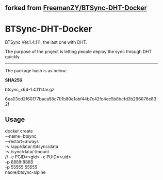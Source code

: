 ## forked from [FreemanZY/BTSync-DHT-Docker](https://github.com/FreemanZY/BTSync-DHT-Docker)

# BTSync-DHT-Docker
BTSync Ver.1.4.111, the last one with DHT.

The purpose of the project is letting people deploy the sync through DHT quickly.

---

The package hash is as below:

**SHA256**

btsync_x64-1.4.111.tar.gz

6ea03cd2f60177baca58c701b80e1abf44b7c42fc4ec5b8bcfd3b266876e832f


## Usage
docker create \
	--name=btsync \
	--restart=always \
	-v /app/data/:/btsync/data \
	-v /sync/data/:/mount \
//	-e PGID=\<gid\> -e PUID=\<uid\> \
	-p 8888:8888 \
	-p 55555:55555 \
	naore/btsync-alpine
